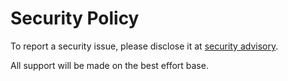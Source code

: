 # Security Policy

To report a security issue, please disclose it at [security advisory](https://github.com/haraldk/TwelveMonkeys/security/advisories/new).

All support will be made on the best effort base.
